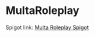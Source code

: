 # MultaRoleplay

Spigot link: [Multa Roleplay Spigot](https://www.spigotmc.org/resources/multa-roleplay.108668/)
